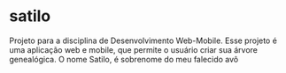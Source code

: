 # satilo
Projeto para a disciplina de Desenvolvimento Web-Mobile. Esse projeto é uma aplicação web e mobile, que permite o usuário criar sua árvore genealógica. O nome Satilo, é sobrenome do meu falecido avô
